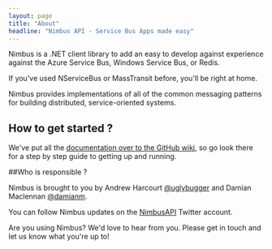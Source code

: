 ```yaml
---
layout: page
title: "About"
headline: "Nimbus API - Service Bus Apps made easy"
---
```



Nimbus is a .NET client library to add an easy to develop against experience against the Azure Service Bus, Windows Service Bus, or Redis.

If you've used NServiceBus or MassTransit before, you'll be right at home.

Nimbus provides implementations of all of the common messaging patterns for building distributed, service-oriented systems.

## How to get started ?

We've put all the [documentation over to the GitHub wiki](https://github.com/NimbusAPI/Nimbus/wiki), so go look there for a step by step guide to getting up and running.


##Who is responsible ?

Nimbus is brought to you by Andrew Harcourt [@uglybugger](http://twitter.com/uglybugger) and Damian Maclennan [@damianm](http://twitter.com/damianm).

You can follow Nimbus updates on the [NimbusAPI](http://twitter.com/nimbusapi) Twitter account.

Are you using Nimbus? We'd love to hear from you. Please get in touch and let us know what you're up to!

